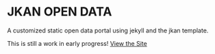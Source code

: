 # JKAN OPEN DATA
A customized static open data portal using jekyll and the jkan template.

This is still a work in early progress!
[View the Site](https://heguanelvis.github.io/jkan/)
